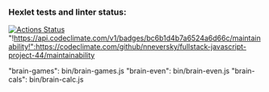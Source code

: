 ### Hexlet tests and linter status:
[![Actions Status](https://github.com/nneversky/fullstack-javascript-project-44/actions/workflows/hexlet-check.yml/badge.svg)](https://github.com/nneversky/fullstack-javascript-project-44/actions) 
"!https://api.codeclimate.com/v1/badges/bc6b1d4b7a6524a6d66c/maintainability!":https://codeclimate.com/github/nneversky/fullstack-javascript-project-44/maintainability

"brain-games": bin/brain-games.js
"brain-even":  bin/brain-even.js
"brain-cals":  bin/brain-calc.js